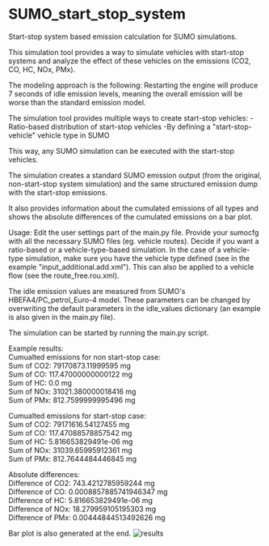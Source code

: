 # SUMO_start_stop_system
Start-stop system based emission calculation for SUMO simulations.

This simulation tool provides a way to simulate vehicles with start-stop systems and analyze the effect of these vehicles on the emissions (CO2, CO, HC, NOx, PMx). 

The modeling approach is the following:
Restarting the engine will produce 7 seconds of idle emission levels, meaning the overall emission will be worse than the standard emission model. 

The simulation tool provides multiple ways to create start-stop vehicles:
-Ratio-based distribution of start-stop vehicles
-By defining a "start-stop-vehicle" vehicle type in SUMO

This way, any SUMO simulation can be executed with the start-stop vehicles.

The simulation creates a standard SUMO emission output (from the original, non-start-stop system simulation) and the same structured emission dump with the start-stop emissions.

It also provides information about the cumulated emissions of all types and shows the absolute differences of the cumulated emissions on a bar plot.

Usage:
Edit the user settings part of the main.py file.
Provide your sumocfg with all the necessary SUMO files (eg. vehicle routes). Decide if you want a ratio-based or a vehicle-type-based simulation. In the case of a vehicle-type simulation, make sure you have the vehicle type defined (see in the example "input_additional.add.xml"). This can also be applied to a vehicle flow (see the route_free.rou.xml).

The idle emission values are measured from SUMO's HBEFA4/PC_petrol_Euro-4 model. These parameters can be changed by overwriting the default parameters in the idle_values dictionary (an example is also given in the main.py file).

The simulation can be started by running the main.py script.

Example results:  
Cumualted emissions for non start-stop case:  
Sum of CO2: 79170873.11999595 mg  
Sum of CO: 117.47000000000122 mg  
Sum of HC: 0.0 mg  
Sum of NOx: 31021.380000018416 mg  
Sum of PMx: 812.7599999995496 mg  

Cumualted emissions for start-stop case:  
Sum of CO2: 79171616.54127455 mg  
Sum of CO: 117.47088578857542 mg  
Sum of HC: 5.816653829491e-06 mg  
Sum of NOx: 31039.65995912361 mg  
Sum of PMx: 812.7644484446845 mg  

Absolute differences:  
Difference of CO2: 743.4212785959244 mg  
Difference of CO: 0.0008857885741946347 mg  
Difference of HC: 5.816653829491e-06 mg  
Difference of NOx: 18.279959105195303 mg  
Difference of PMx: 0.00444844513492626 mg  

Bar plot is also generated at the end.
![results](https://github.com/bmetrafficlab/SUMO_start_stop_system/assets/91676553/70f1904c-7237-4bd0-9017-b79f318dbb26)
